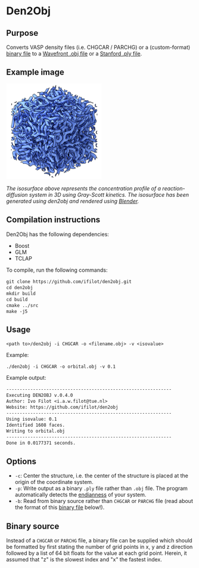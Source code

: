 # Den2Obj

## Purpose
Converts VASP density files (i.e. CHGCAR / PARCHG) or a (custom-format) [binary file](#binary-source) to a [Wavefront .obj file](https://en.wikipedia.org/wiki/Wavefront_.obj_file) or a [Stanford .ply file](https://en.wikipedia.org/wiki/PLY_(file_format)).

## Example image
![3D Reaction-Diffusion system](img/reac_diff_3d_network_small.png)

*The isosurface above represents the concentration profile of a reaction-diffusion system in 3D using Gray-Scott kinetics. The isosurface has been generated using den2obj and rendered using [Blender](https://www.blender.org/).*

## Compilation instructions

Den2Obj has the following dependencies:
* Boost
* GLM
* TCLAP

To compile, run the following commands:
```
git clone https://github.com/ifilot/den2obj.git
cd den2obj
mkdir build
cd build
cmake ../src
make -j5
```

## Usage

```
<path to>/den2obj -i CHGCAR -o <filename.obj> -v <isovalue>
```

Example:
```
./den2obj -i CHGCAR -o orbital.obj -v 0.1
```

Example output:
```
--------------------------------------------------------------
Executing DEN2OBJ v.0.4.0
Author: Ivo Filot <i.a.w.filot@tue.nl>
Website: https://github.com/ifilot/den2obj
--------------------------------------------------------------
Using isovalue: 0.1
Identified 1608 faces.
Writing to orbital.obj
--------------------------------------------------------------
Done in 0.0177371 seconds.
```

## Options

* `-c`: Center the structure, i.e. the center of the structure is placed at the origin of the coordinate system.
* `-p`: Write output as a binary `.ply` file rather than `.obj` file. The program automatically detects the [endianness](https://en.wikipedia.org/wiki/Endianness) of your system.
* `-b`: Read from binary source rather than `CHGCAR` or `PARCHG` file (read about the format of this [binary file](#binary-source) below!).

## Binary source
Instead of a `CHGCAR` or `PARCHG` file, a binary file can be supplied which should be formatted by first stating the number of grid points in x, y and z direction followed by a list of 64 bit floats for the value at each grid point. Herein, it assumed that "z" is the slowest index and "x" the fastest index.
